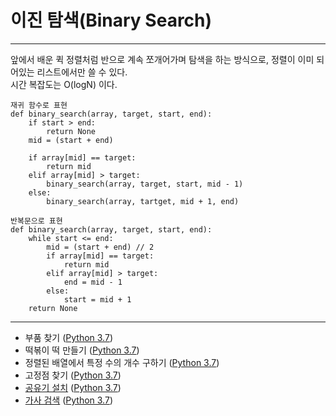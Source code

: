# 이진 탐색(Binary Search)
--- 
앞에서 배운 퀵 정렬처럼 반으로 계속 쪼개어가며 탐색을 하는 방식으로, 정렬이 이미 되어있는 리스트에서만 쓸 수 있다.   
시간 복잡도는 O(logN) 이다.     
~~~ 
재귀 함수로 표현
def binary_search(array, target, start, end):
    if start > end:
        return None
    mid = (start + end)
    
    if array[mid] == target:
        return mid
    elif array[mid] > target:
        binary_search(array, target, start, mid - 1)
    else:
        binary_search(array, tartget, mid + 1, end)
~~~
   
~~~
반복문으로 표현
def binary_search(array, target, start, end):
    while start <= end:
        mid = (start + end) // 2
        if array[mid] == target:
            return mid
        elif array[mid] > target:
            end = mid - 1
        else:
            start = mid + 1
    return None
~~~
----
* 부품 찾기 ([Python 3.7]())
* 떡볶이 떡 만들기 ([Python 3.7]())
* 정렬된 배열에서 특정 수의 개수 구하기 ([Python 3.7]())
* 고정점 찾기 ([Python 3.7]()) 
* [공유기 설치](https://www.acmicpc.net/problem/2110) ([Python 3.7]())  
* [가사 검색](https://programmers.co.kr/learn/courses/30/lessons/60060) ([Python 3.7]()) 
  
